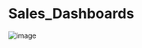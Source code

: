# Sales_Dashboards

![image](https://github.com/silentsaniya/Sales_Analysis_Dashboards/assets/92682294/865b9c4c-953c-4c5f-aa81-5c49c2550006)
